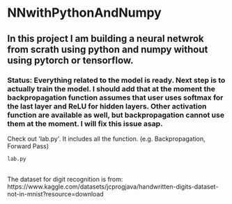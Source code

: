 ﻿# NNwithPythonAndNumpy
<h2>In this project I am building a neural netwrok from scrath using python and numpy without using pytorch or tensorflow. </h1>
<h3>Status: Everything related to the model is ready. Next step is to actually train the model. I should add that at the moment the backpropagation function assumes that user uses softmax for the last layer and ReLU for hidden layers. Other activation function are available as well, but backpropagation cannot use them at the moment. I will fix this issue asap.</h3>

Check out 'lab.py'. It includes all the function. (e.g. Backpropagation, Forward Pass)

```
lab.py
```

<br>
The dataset for digit recognition is from:
<a>https://www.kaggle.com/datasets/jcprogjava/handwritten-digits-dataset-not-in-mnist?resource=download</a>
